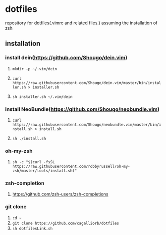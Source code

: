 # dotfiles
repository for dotfiles(.vimrc and related files.)
assuming the installation of zsh

## installation
### install dein(https://github.com/Shougo/dein.vim)
1. `mkdir -p ~/.vim/dein`
        
2. `curl https://raw.githubusercontent.com/Shougo/dein.vim/master/bin/installer.sh > installer.sh`

3. `sh installer.sh ~/.vim/dein`

### install NeoBundle(https://github.com/Shougo/neobundle.vim)
1. `curl https://raw.githubusercontent.com/Shougo/neobundle.vim/master/bin/install.sh > install.sh`

2. `sh ./install.sh`

### oh-my-zsh
1. `sh -c "$(curl -fsSL https://raw.githubusercontent.com/robbyrussell/oh-my-zsh/master/tools/install.sh)"`

### zsh-completion
1. https://github.com/zsh-users/zsh-completions

### git clone
1. `cd ~`
2. `git clone https://github.com/cagalliorb/dotfiles`
3. `sh dotfilesLink.sh`
